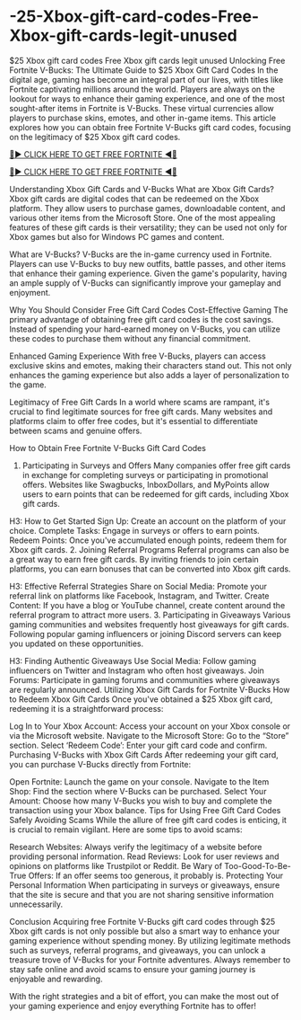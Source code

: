 # -25-Xbox-gift-card-codes-Free-Xbox-gift-cards-legit-unused
$25 Xbox gift card codes Free Xbox gift cards legit unused
Unlocking Free Fortnite V-Bucks: The Ultimate Guide to $25 Xbox Gift Card Codes
In the digital age, gaming has become an integral part of our lives, with titles like Fortnite captivating millions around the world. Players are always on the lookout for ways to enhance their gaming experience, and one of the most sought-after items in Fortnite is V-Bucks. These virtual currencies allow players to purchase skins, emotes, and other in-game items. This article explores how you can obtain free Fortnite V-Bucks gift card codes, focusing on the legitimacy of $25 Xbox gift card codes.

[🔴▶️ CLICK HERE TO GET FREE FORTNITE ◀️🔴](https://tinyurl.com/5dsv258d)

[🔴▶️ CLICK HERE TO GET FREE FORTNITE ◀️🔴](https://tinyurl.com/5dsv258d)

Understanding Xbox Gift Cards and V-Bucks
What are Xbox Gift Cards?
Xbox gift cards are digital codes that can be redeemed on the Xbox platform. They allow users to purchase games, downloadable content, and various other items from the Microsoft Store. One of the most appealing features of these gift cards is their versatility; they can be used not only for Xbox games but also for Windows PC games and content.

What are V-Bucks?
V-Bucks are the in-game currency used in Fortnite. Players can use V-Bucks to buy new outfits, battle passes, and other items that enhance their gaming experience. Given the game's popularity, having an ample supply of V-Bucks can significantly improve your gameplay and enjoyment.

Why You Should Consider Free Gift Card Codes
Cost-Effective Gaming
The primary advantage of obtaining free gift card codes is the cost savings. Instead of spending your hard-earned money on V-Bucks, you can utilize these codes to purchase them without any financial commitment.

Enhanced Gaming Experience
With free V-Bucks, players can access exclusive skins and emotes, making their characters stand out. This not only enhances the gaming experience but also adds a layer of personalization to the game.

Legitimacy of Free Gift Cards
In a world where scams are rampant, it's crucial to find legitimate sources for free gift cards. Many websites and platforms claim to offer free codes, but it's essential to differentiate between scams and genuine offers.

How to Obtain Free Fortnite V-Bucks Gift Card Codes
1. Participating in Surveys and Offers
Many companies offer free gift cards in exchange for completing surveys or participating in promotional offers. Websites like Swagbucks, InboxDollars, and MyPoints allow users to earn points that can be redeemed for gift cards, including Xbox gift cards.

H3: How to Get Started
Sign Up: Create an account on the platform of your choice.
Complete Tasks: Engage in surveys or offers to earn points.
Redeem Points: Once you've accumulated enough points, redeem them for Xbox gift cards.
2. Joining Referral Programs
Referral programs can also be a great way to earn free gift cards. By inviting friends to join certain platforms, you can earn bonuses that can be converted into Xbox gift cards.

H3: Effective Referral Strategies
Share on Social Media: Promote your referral link on platforms like Facebook, Instagram, and Twitter.
Create Content: If you have a blog or YouTube channel, create content around the referral program to attract more users.
3. Participating in Giveaways
Various gaming communities and websites frequently host giveaways for gift cards. Following popular gaming influencers or joining Discord servers can keep you updated on these opportunities.

H3: Finding Authentic Giveaways
Use Social Media: Follow gaming influencers on Twitter and Instagram who often host giveaways.
Join Forums: Participate in gaming forums and communities where giveaways are regularly announced.
Utilizing Xbox Gift Cards for Fortnite V-Bucks
How to Redeem Xbox Gift Cards
Once you've obtained a $25 Xbox gift card, redeeming it is a straightforward process:

Log In to Your Xbox Account: Access your account on your Xbox console or via the Microsoft website.
Navigate to the Microsoft Store: Go to the “Store” section.
Select ‘Redeem Code’: Enter your gift card code and confirm.
Purchasing V-Bucks with Xbox Gift Cards
After redeeming your gift card, you can purchase V-Bucks directly from Fortnite:

Open Fortnite: Launch the game on your console.
Navigate to the Item Shop: Find the section where V-Bucks can be purchased.
Select Your Amount: Choose how many V-Bucks you wish to buy and complete the transaction using your Xbox balance.
Tips for Using Free Gift Card Codes Safely
Avoiding Scams
While the allure of free gift card codes is enticing, it is crucial to remain vigilant. Here are some tips to avoid scams:

Research Websites: Always verify the legitimacy of a website before providing personal information.
Read Reviews: Look for user reviews and opinions on platforms like Trustpilot or Reddit.
Be Wary of Too-Good-To-Be-True Offers: If an offer seems too generous, it probably is.
Protecting Your Personal Information
When participating in surveys or giveaways, ensure that the site is secure and that you are not sharing sensitive information unnecessarily.

Conclusion
Acquiring free Fortnite V-Bucks gift card codes through $25 Xbox gift cards is not only possible but also a smart way to enhance your gaming experience without spending money. By utilizing legitimate methods such as surveys, referral programs, and giveaways, you can unlock a treasure trove of V-Bucks for your Fortnite adventures. Always remember to stay safe online and avoid scams to ensure your gaming journey is enjoyable and rewarding.

With the right strategies and a bit of effort, you can make the most out of your gaming experience and enjoy everything Fortnite has to offer!
